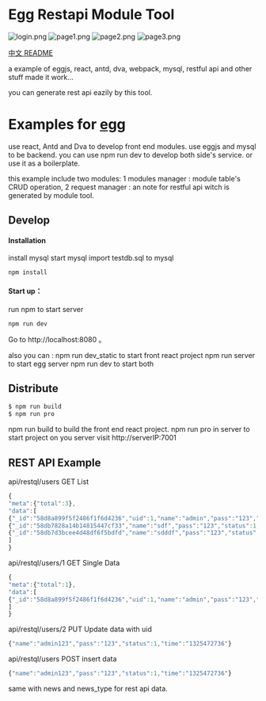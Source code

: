 # Egg Restapi Module Tool

![login.png](http://api.dll0.com/public/img/login.png)
![page1.png](http://api.dll0.com/public/img/page1.png)
![page2.png](http://api.dll0.com/public/img/page2.png)
![page3.png](http://api.dll0.com/public/img/page3.png)

[中文 README](https://github.com/fomenyesu/egg-restapi-module-tool/blob/master/README.cn.md)

a example of eggjs, react, antd, dva, webpack, mysql, restful api and other stuff made it work...

you can generate rest api eazily by this tool.

# Examples for [egg](https://github.com/eggjs/egg/)

use react, Antd and Dva to develop front end modules. use eggjs and mysql to be backend. 
you can use npm run dev to develop both side's service. or use it as a boilerplate.

this example include two modules:
1 modules manager : module table's CRUD operation,
2 request manager : an note for restful api witch is generated by module tool.

## Develop

#### Installation

install mysql
start mysql
import testdb.sql to mysql

```
npm install
```
#### Start up：

run npm to start server

```
npm run dev
```

Go to  http://localhost:8080 。

also you can :
npm run dev_static to start front react project
npm run server to start egg server
npm run dev to start both


## Distribute

```bash
$ npm run build
$ npm run pro
```

npm run build to build the front end react project.
npm run pro in server to start project on you server
visit 
http://serverIP:7001

## REST API Example

api/restql/users GET List

```javascript
{
"meta":{"total":3},
"data":[
{"_id":"58d8a899f5f2486f1f6d4236","uid":1,"name":"admin","pass":"123","status":1,"time":"1325472736"},
{"_id":"58db7828a14b14815447cf33","name":"sdf","pass":"123","status":1,"time":"1325472736","uid":3,"__v":0},
{"_id":"58db7d3bcee4d48df6f5bdfd","name":"sdddf","pass":"123","status":1,"time":"1325472736","uid":4,"__v":0}
]
}
```

api/restql/users/1 GET Single Data

```javascript
{
"meta":{"total":1},
"data":[
{"_id":"58d8a899f5f2486f1f6d4236","uid":1,"name":"admin","pass":"123","status":1,"time":"1325472736"}
]
}
```

api/restql/users/2 PUT Update data with uid

```javascript
{"name":"admin123","pass":"123","status":1,"time":"1325472736"}
```

api/restql/users POST insert data

```javascript
{"name":"admin123","pass":"123","status":1,"time":"1325472736"}
```

same with news and news_type for rest api data.
